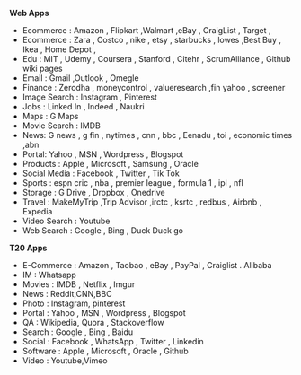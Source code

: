 **Web Apps**
* Ecommerce : Amazon , Flipkart ,Walmart ,eBay , CraigList , Target ,                                 
* Ecommerce : Zara , Costco , nike , etsy , starbucks , lowes ,Best Buy , Ikea , Home Depot ,  
* Edu : MIT , Udemy , Coursera , Stanford , Citehr , ScrumAlliance , Github wiki pages                   
* Email : Gmail ,Outlook , Omegle                                      
* Finance : Zerodha , moneycontrol , valueresearch ,fin yahoo , screener 
* Image Search : Instagram , Pinterest                                        
* Jobs : Linked In , Indeed , Naukri                                  
* Maps : G Maps                                                       
* Movie Search :  IMDB                                                        
* News: G news , g fin ,  nytimes , cnn , bbc , Eenadu , toi , economic times ,abn                           
* Portal: Yahoo , MSN , Wordpress , Blogspot                           
* Products : Apple , Microsoft , Samsung , Oracle        
* Social Media : Facebook , Twitter , Tik Tok                                 
* Sports : espn cric , nba , premier league , formula 1 , ipl ,  nfl    
* Storage : G Drive , Dropbox , Onedrive                                 
* Travel : MakeMyTrip ,Trip Advisor ,irctc , ksrtc , redbus , Airbnb , Expedia                                             
* Video Search : Youtube                                                      
* Web Search : Google , Bing , Duck Duck go                              

**T20 Apps**
* E-Commerce : Amazon , Taobao , eBay , PayPal , Craiglist . Alibaba
* IM : Whatsapp
* Movies : IMDB , Netflix , Imgur
* News : Reddit,CNN,BBC
* Photo : Instagram, pinterest
* Portal : Yahoo , MSN , Wordpress , Blogspot 
* QA : Wikipedia, Quora , Stackoverflow
* Search : Google , Bing , Baidu 
* Social : Facebook , WhatsApp , Twitter , Linkedin
* Software : Apple , Microsoft , Oracle , Github
* Video : Youtube,Vimeo

